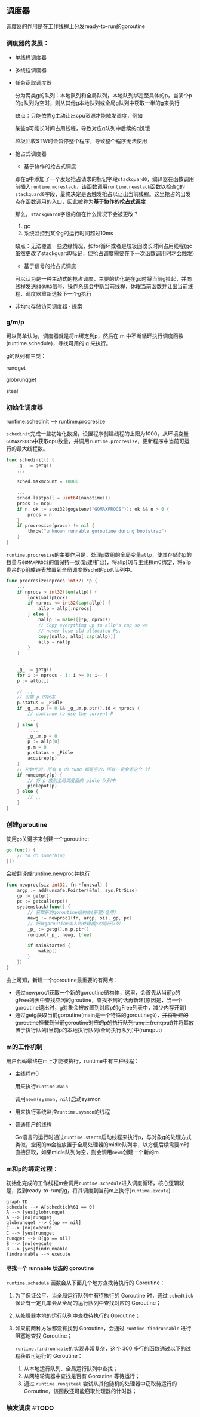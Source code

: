 ## 调度器

调度器的作用是在工作线程上分发ready-to-run的goroutine

### 调度器的发展：

+ 单线程调度器

+ 多线程调度器

+ 任务窃取调度器

  分为两类g的队列：本地队列和全局队列，本地队列绑定至具体的p，当某个p的g队列为空时，则从其他g本地队列或全局g队列中窃取一半的g来执行

  缺点：只能依靠g主动让出cpu资源才能触发调度，例如

  某些g可能长时间占用线程，导致对应g队列中后续的g饥饿

  垃圾回收STW时会暂停整个程序，导致整个程序无法使用

+ 抢占式调度器

  + 基于协作的抢占式调度

  即在g中添加了一个发起抢占请求的标记字段`stackguard0`，编译器在函数调用前插入`runtime.morestack`，该函数调用`runtime.newstack`函数以检查g的`stackguard0`字段，最终决定是否触发抢占以让出当前线程。这里抢占的出发点在函数调用的入口，因此被称为**基于协作的抢占式调度**

  那么，`stackguard0`字段的值在什么情况下会被更改？

  1. gc
  2. 系统监控到某个g的运行时间超过10ms

  缺点：无法覆盖一些边缘情况，如for循环或者是垃圾回收长时间占用线程(gc虽然更改了stackguard0标记，但抢占调度需要在下一次函数调用时才会触发)

  + 基于信号的抢占式调度

  可以认为是一种主动式的抢占调度，主要的优化是在gc时将当前g挂起，并向线程发送`SIGURG`信号，操作系统会中断当前线程，休眠当前函数并让出当前线程，调度器重新选择下一个g执行

+ 非均匀存储访问调度器 · 提案

### g/m/p

可以简单认为，调度器就是将m绑定到p，然后在 m 中不断循环执行调度函数(runtime.schedule)，寻找可用的 g 来执行。

g的队列有三类：

runqget

globrunqget

steal

### 初始化调度器

runtime.schedinit --> runtime.procresize

`schedinit`完成一些初始化数据，设置程序创建线程的上限为1000，从环境变量`GOMAXPROCS`中获取cpu数量，并调用`runtime.procresize`，更新程序中当前可运行的最大线程数。

~~~go
func schedinit() {
	_g_ := getg()
	...

	sched.maxmcount = 10000

	...
	sched.lastpoll = uint64(nanotime())
	procs := ncpu
	if n, ok := atoi32(gogetenv("GOMAXPROCS")); ok && n > 0 {
		procs = n
	}
	if procresize(procs) != nil {
		throw("unknown runnable goroutine during bootstrap")
	}
}
~~~

`runtime.procresize`的主要作用是，处理p数组的全局变量`allp`，使其存储的p的数量与`GOMAXPROCS`的值保持一致(新建/扩容)，将allp[0]与主线程m0绑定，将allp剩余的p组成链表放置到全局调度器`schd`的`pidl`队列中。

~~~go
func procresize(nprocs int32) *p {
    ...
    if nprocs > int32(len(allp)) {
        lock(&allpLock)
		if nprocs <= int32(cap(allp)) {
			allp = allp[:nprocs]
		} else {
			nallp := make([]*p, nprocs)
			// Copy everything up to allp's cap so we
			// never lose old allocated Ps.
			copy(nallp, allp[:cap(allp)])
			allp = nallp
		}
    }
    
    ...
    _g_ := getg()
    for i := nprocs - 1; i >= 0; i-- {
    p := allp[i]

    // ...
    // 设置 p 的状态
    p.status = _Pidle
    if _g_.m.p != 0 && _g_.m.p.ptr().id < nprocs {
		// continue to use the current P
        ...
	} else {
		....
		_g_.m.p = 0
		p := allp[0]
		p.m = 0
		p.status = _Pidle
		acquirep(p)
	}
    // 初始化时，所有 p 的 runq 都是空的，所以一定会走这个 if
    if runqempty(p) {
        // 将 p 放到全局调度器的 pidle 队列中
        pidleput(p)
    } else {
        // ...
    } 
}
~~~

### 创建goroutine

使用`go`关键字来创建一个goroutine:

~~~go
go func() {
    // to do something
}()
~~~

会被翻译成runtime.newproc并执行

~~~go
func newproc(siz int32, fn *funcval) {
	argp := add(unsafe.Pointer(&fn), sys.PtrSize)
	gp := getg()
	pc := getcallerpc()
	systemstack(func() {
        // 获取新的goroutine结构体(新建/复用)
		newg := newproc1(fn, argp, siz, gp, pc)
        // 把该goroutine加入到处理器p的运行队列
		_p_ := getg().m.p.ptr()
		runqput(_p_, newg, true)

		if mainStarted {
			wakep()
		}
	})
}
~~~

由上可知，新建一个goroutine最重要的有两点：

+ 通过newproc1获取一个新的goroutine结构体，这里，会首先从当前p的gFree列表中查找空闲的groutine，查找不到的话再新建(原因是，当一个goroutine退出时，g对象会被放置到对应p的gFree列表中，减少内存开销)
+ 通过getg获取当前goroutine(main是一个特殊的goroutine`g0`)，~~并将新建的goroutine挂载到当前goroutine对应的p的执行队列runq上(runqput)~~并将其放置于执行队列(当前p的本地执行队列/全局执行队列)中(runqput)

### m的工作机制

用户代码最终在m上才能被执行，runtime中有三种线程：

+ 主线程m0

  用来执行`runtime.main`

  调用`newm(sysmon, nil)`启动sysmon

+ 用来执行系统监控`runtime.sysmon`的线程

+ 普通用户的线程

  Go语言的运行时通过`runtime.startm`启动线程来执行p，与对象g的处理方式类似，空闲的m会被放置于全局处理器的midle队列中，以方便后续需要m时直接获取，如果midle队列为空，则会调用`newm`创建一个新的m

### m和p的绑定过程：

初始化完成的工作线程m会调用`runtime.schedule`进入调度循环，核心逻辑就是，找到ready-to-run的g，将其调度到当前m上执行(`runtime.excute`)：

~~~mermaid
graph TD
schedule --> A[schedtick%61 == 0]
A --> |yes|globrunqget
A --> |no|runqget
globrunqget --> C[gp == nil]
C --> |no|execute
C --> |yes|runqget
runqget --> B[gp == nil]
B --> |no|execute
B --> |yes|findrunnable
findrunnable --> execute
~~~

#### 寻找一个 runnable 状态的 goroutine

`runtime.schedule` 函数会从下面几个地方查找待执行的 Goroutine：

1. 为了保证公平，当全局运行队列中有待执行的 Goroutine 时，通过 `schedtick` 保证有一定几率会从全局的运行队列中查找对应的 Goroutine；

2. 从处理器本地的运行队列中查找待执行的 Goroutine；

3. 如果前两种方法都没有找到 Goroutine，会通过 `runtime.findrunnable` 进行阻塞地查找 Goroutine；

   `runtime.findrunnable`的实现非常复杂，这个 300 多行的函数通过以下的过程获取可运行的 Goroutine：

   1. 从本地运行队列、全局运行队列中查找；
   2. 从网络轮询器中查找是否有 Goroutine 等待运行；
   3. 通过 `runtime.runqsteal` 尝试从其他随机的处理器中窃取待运行的 Goroutine，该函数还可能窃取处理器的计时器；

### 触发调度 #TODO

